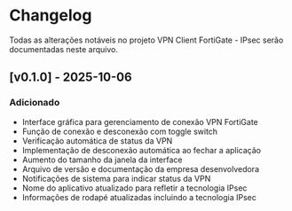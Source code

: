 # Changelog

Todas as alterações notáveis no projeto VPN Client FortiGate - IPsec serão documentadas neste arquivo.

## [v0.1.0] - 2025-10-06

### Adicionado
- Interface gráfica para gerenciamento de conexão VPN FortiGate
- Função de conexão e desconexão com toggle switch
- Verificação automática de status da VPN
- Implementação de desconexão automática ao fechar a aplicação
- Aumento do tamanho da janela da interface
- Arquivo de versão e documentação da empresa desenvolvedora
- Notificações de sistema para indicar status da VPN
- Nome do aplicativo atualizado para refletir a tecnologia IPsec
- Informações de rodapé atualizadas incluindo a tecnologia IPsec